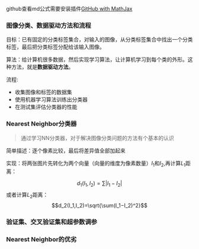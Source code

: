 > <script type="text/javascript" src="http://cdn.mathjax.org/mathjax/latest/MathJax.js?config=default"></script>
github查看md公式需要安装插件[GitHub with MathJax](https://chrome.google.com/webstore/detail/github-with-mathjax/ioemnmodlmafdkllaclgeombjnmnbima)
### 图像分类、数据驱动方法和流程
目标：已有固定的分类标签集合，对输入的图像，从分类标签集合中找出一个分类标签，最后把分类标签分配给该输入图像。

算法：给计算机很多数据，然后实现学习算法，让计算机学习到每个类的外形。这种方法，就是**数据驱动方法**。

流程:
- 收集图像和标签的数据集
- 使用机器学习算法训练出分类器
- 在测试集评估分类器的性能

### Nearest Neighbor分类器
> 通过学习NN分类器，对于解决图像分类问题的方法有个基本的认识

简单描述：逐个像素比较，最后将差异值全部加起来

实现：将两张图片先转化为两个向量（向量的维度为像素数量）$I_1$和$I_2$,再计算$L_1$距离：

$$d_1(I_1,I_2)=\sum|I_1−I_2|$$
或者计算$L_2$距离：
$$d_2(I_1,I_2)=\sqrt{\sum(I_1−I_2)^2}$$


### 验证集、交叉验证集和超参数调参


### Nearest Neighbor的优劣

